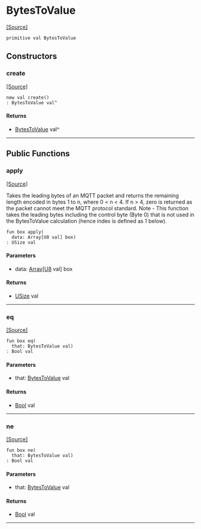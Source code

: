 # BytesToValue
<span class="source-link">[[Source]](src/mqtt-utilities/functions.md#L-0-131)</span>
```pony
primitive val BytesToValue
```

## Constructors

### create
<span class="source-link">[[Source]](src/mqtt-utilities/functions.md#L-0-131)</span>


```pony
new val create()
: BytesToValue val^
```

#### Returns

* [BytesToValue](mqtt-utilities-BytesToValue.md) val^

---

## Public Functions

### apply
<span class="source-link">[[Source]](src/mqtt-utilities/functions.md#L-0-131)</span>


Takes the leading bytes of an MQTT packet and returns the remaining length encoded
in bytes 1 to n, where 0 < n < 4. If n > 4, zero is returned as the packet cannot 
meet the MQTT protocol standard.
Note - This function takes the leading bytes including the control byte (Byte 0) that
is not used in the BytesToValue calculation (hence index is defined as 1 below).


```pony
fun box apply(
  data: Array[U8 val] box)
: USize val
```
#### Parameters

*   data: [Array](builtin-Array.md)\[[U8](builtin-U8.md) val\] box

#### Returns

* [USize](builtin-USize.md) val

---

### eq
<span class="source-link">[[Source]](src/mqtt-utilities/functions.md#L-0-131)</span>


```pony
fun box eq(
  that: BytesToValue val)
: Bool val
```
#### Parameters

*   that: [BytesToValue](mqtt-utilities-BytesToValue.md) val

#### Returns

* [Bool](builtin-Bool.md) val

---

### ne
<span class="source-link">[[Source]](src/mqtt-utilities/functions.md#L-0-131)</span>


```pony
fun box ne(
  that: BytesToValue val)
: Bool val
```
#### Parameters

*   that: [BytesToValue](mqtt-utilities-BytesToValue.md) val

#### Returns

* [Bool](builtin-Bool.md) val

---

